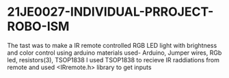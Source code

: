 # 21JE0027-INDIVIDUAL-PRROJECT-ROBO-ISM
The tast was to make a IR remote controlled RGB LED light with brightness and color control using arduino
materials used-
Arduino,
Jumper wires,
RGb led,
resistors(3),
TSOP1838
   I used TSOP1838 to recieve IR raddiations from remote and used <IRremote.h> library to get inputs
